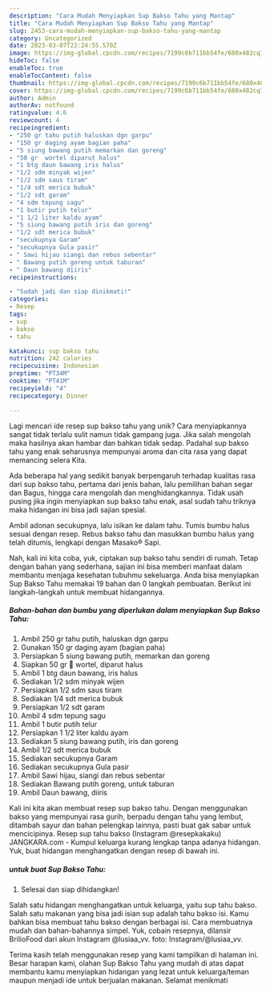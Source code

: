 ```yaml
---
description: "Cara Mudah Menyiapkan Sup Bakso Tahu yang Mantap"
title: "Cara Mudah Menyiapkan Sup Bakso Tahu yang Mantap"
slug: 2453-cara-mudah-menyiapkan-sup-bakso-tahu-yang-mantap
category: Uncategorized
date: 2023-03-07T22:24:55.570Z
image: https://img-global.cpcdn.com/recipes/7199c6b711bb54fe/680x482cq70/sup-bakso-tahu-foto-resep-utama.jpg
hideToc: false
enableToc: true
enableTocContent: false
thumbnail: https://img-global.cpcdn.com/recipes/7199c6b711bb54fe/680x482cq70/sup-bakso-tahu-foto-resep-utama.jpg
cover: https://img-global.cpcdn.com/recipes/7199c6b711bb54fe/680x482cq70/sup-bakso-tahu-foto-resep-utama.jpg
author: Admin
authorAv: notfound
ratingvalue: 4.6
reviewcount: 4
recipeingredient:
- "250 gr tahu putih haluskan dgn garpu"
- "150 gr daging ayam bagian paha"
- "5 siung bawang putih memarkan dan goreng"
- "50 gr  wortel diparut halus"
- "1 btg daun bawang iris halus"
- "1/2 sdm minyak wijen"
- "1/2 sdm saus tiram"
- "1/4 sdt merica bubuk"
- "1/2 sdt garam"
- "4 sdm tepung sagu"
- "1 butir putih telur"
- "1 1/2 liter kaldu ayam"
- "5 siung bawang putih iris dan goreng"
- "1/2 sdt merica bubuk"
- "secukupnya Garam"
- "secukupnya Gula pasir"
- " Sawi hijau siangi dan rebus sebentar"
- " Bawang putih goreng untuk taburan"
- " Daun bawang diiris"
recipeinstructions:

- "Sudah jadi dan siap dinikmati!"
categories:
- Resep
tags:
- sup
- bakso
- tahu

katakunci: sup bakso tahu 
nutrition: 242 calories
recipecuisine: Indonesian
preptime: "PT34M"
cooktime: "PT41M"
recipeyield: "4"
recipecategory: Dinner

---
```





Lagi mencari ide resep sup bakso tahu yang unik? Cara menyiapkannya sangat tidak terlalu sulit namun tidak gampang juga. Jika salah mengolah maka hasilnya akan hambar dan bahkan tidak sedap. Padahal sup bakso tahu yang enak seharusnya mempunyai aroma dan cita rasa yang dapat memancing selera Kita.





Ada beberapa hal yang sedikit banyak berpengaruh terhadap kualitas rasa dari sup bakso tahu, pertama dari jenis bahan, lalu pemilihan bahan segar dan Bagus, hingga cara mengolah dan menghidangkannya. Tidak usah pusing jika ingin menyiapkan sup bakso tahu enak,      asal sudah tahu triknya maka hidangan ini bisa jadi sajian spesial.














Ambil adonan secukupnya, lalu isikan ke dalam tahu. Tumis bumbu halus sesuai dengan resep. Rebus bakso tahu dan masukkan bumbu halus yang telah ditumis, lengkapi dengan Masako® Sapi.






Nah, kali ini kita coba, yuk, ciptakan sup bakso tahu sendiri di rumah. Tetap dengan bahan yang sederhana, sajian ini bisa memberi manfaat dalam membantu menjaga kesehatan tubuhmu sekeluarga. Anda bisa menyiapkan Sup Bakso Tahu memakai 19 bahan dan 0 langkah pembuatan. Berikut ini langkah-langkah untuk membuat hidangannya.

<!--inarticleads1-->

##### Bahan-bahan dan bumbu yang diperlukan dalam menyiapkan Sup Bakso Tahu:

1. Ambil 250 gr tahu putih, haluskan dgn garpu
1. Gunakan 150 gr daging ayam (bagian paha)
1. Persiapkan 5 siung bawang putih, memarkan dan goreng
1. Siapkan 50 gr 🥕 wortel, diparut halus
1. Ambil 1 btg daun bawang, iris halus
1. Sediakan 1/2 sdm minyak wijen
1. Persiapkan 1/2 sdm saus tiram
1. Sediakan 1/4 sdt merica bubuk
1. Persiapkan 1/2 sdt garam
1. Ambil 4 sdm tepung sagu
1. Ambil 1 butir putih telur
1. Persiapkan 1 1/2 liter kaldu ayam
1. Sediakan 5 siung bawang putih, iris dan goreng
1. Ambil 1/2 sdt merica bubuk
1. Sediakan secukupnya Garam
1. Sediakan secukupnya Gula pasir
1. Ambil  Sawi hijau, siangi dan rebus sebentar
1. Sediakan  Bawang putih goreng, untuk taburan
1. Ambil  Daun bawang, diiris


Kali ini kita akan membuat resep sup bakso tahu. Dengan menggunakan bakso yang mempunyai rasa gurih, berpadu dengan tahu yang lembut, ditambah sayur dan bahan pelengkap lainnya, pasti buat gak sabar untuk mencicipinya. Resep sup tahu bakso (Instagram @resepkakaku) JANGKARA.com - Kumpul keluarga kurang lengkap tanpa adanya hidangan. Yuk, buat hidangan menghangatkan dengan resep di bawah ini. 

<!--inarticleads2-->

#####  untuk buat Sup Bakso Tahu:


1. Selesai dan siap dihidangkan!

Salah satu hidangan menghangatkan untuk keluarga, yaitu sup tahu bakso. Salah satu makanan yang bisa jadi isian sup adalah tahu bakso isi. Kamu bahkan bisa membuat tahu bakso dengan berbagai isi. Cara membuatnya mudah dan bahan-bahannya simpel. Yuk, cobain resepnya, dilansir BrilioFood dari akun Instagram @lusiaa_vv. foto: Instagram/@lusiaa_vv. 

Terima kasih telah menggunakan resep yang kami tampilkan di halaman ini. Besar harapan kami, olahan Sup Bakso Tahu yang mudah di atas dapat membantu kamu menyiapkan hidangan yang lezat untuk keluarga/teman maupun menjadi ide untuk berjualan makanan. Selamat menikmati
